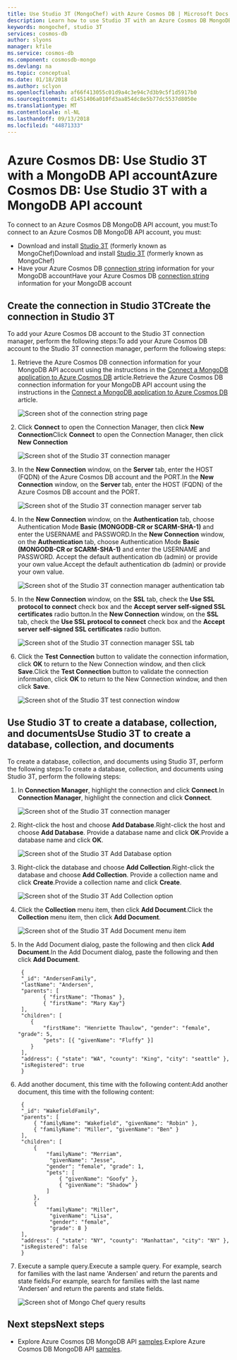```yaml
---
title: Use Studio 3T (MongoChef) with Azure Cosmos DB | Microsoft Docs
description: Learn how to use Studio 3T with an Azure Cosmos DB MongoDB API account
keywords: mongochef, studio 3T
services: cosmos-db
author: slyons
manager: kfile
ms.service: cosmos-db
ms.component: cosmosdb-mongo
ms.devlang: na
ms.topic: conceptual
ms.date: 01/18/2018
ms.author: sclyon
ms.openlocfilehash: af66f413055c01d9a4c3e94c7d3b9c5f1d5917b0
ms.sourcegitcommit: d1451406a010fd3aa854dc8e5b77dc5537d8050e
ms.translationtype: MT
ms.contentlocale: nl-NL
ms.lasthandoff: 09/13/2018
ms.locfileid: "44871333"
---
```

# <a name="azure-cosmos-db-use-studio-3t-with-a-mongodb-api-account"></a><span data-ttu-id="e550f-104">Azure Cosmos DB: Use Studio 3T with a MongoDB API account</span><span class="sxs-lookup"><span data-stu-id="e550f-104">Azure Cosmos DB: Use Studio 3T with a MongoDB API account</span></span>

<span data-ttu-id="e550f-105">To connect to an Azure Cosmos DB MongoDB API account, you must:</span><span class="sxs-lookup"><span data-stu-id="e550f-105">To connect to an Azure Cosmos DB MongoDB API account, you must:</span></span>

* <span data-ttu-id="e550f-106">Download and install [Studio 3T](https://studio3t.com/) (formerly known as MongoChef)</span><span class="sxs-lookup"><span data-stu-id="e550f-106">Download and install [Studio 3T](https://studio3t.com/) (formerly known as MongoChef)</span></span>
* <span data-ttu-id="e550f-107">Have your Azure Cosmos DB [connection string](connect-mongodb-account.md) information for your MongoDB account</span><span class="sxs-lookup"><span data-stu-id="e550f-107">Have your Azure Cosmos DB [connection string](connect-mongodb-account.md) information for your MongoDB account</span></span>

## <a name="create-the-connection-in-studio-3t"></a><span data-ttu-id="e550f-108">Create the connection in Studio 3T</span><span class="sxs-lookup"><span data-stu-id="e550f-108">Create the connection in Studio 3T</span></span>
<span data-ttu-id="e550f-109">To add your Azure Cosmos DB account to the Studio 3T connection manager, perform the following steps:</span><span class="sxs-lookup"><span data-stu-id="e550f-109">To add your Azure Cosmos DB account to the Studio 3T connection manager, perform the following steps:</span></span>

1. <span data-ttu-id="e550f-110">Retrieve the Azure Cosmos DB connection information for your MongoDB API account using the instructions in the [Connect a MongoDB application to Azure Cosmos DB](connect-mongodb-account.md) article.</span><span class="sxs-lookup"><span data-stu-id="e550f-110">Retrieve the Azure Cosmos DB connection information for your MongoDB API account using the instructions in the [Connect a MongoDB application to Azure Cosmos DB](connect-mongodb-account.md) article.</span></span>

    ![Screen shot of the connection string page](./media/mongodb-mongochef/ConnectionStringBlade.png)
2. <span data-ttu-id="e550f-112">Click **Connect** to open the Connection Manager, then click **New Connection**</span><span class="sxs-lookup"><span data-stu-id="e550f-112">Click **Connect** to open the Connection Manager, then click **New Connection**</span></span>

    ![Screen shot of the Studio 3T connection manager](./media/mongodb-mongochef/ConnectionManager.png)
3. <span data-ttu-id="e550f-114">In the **New Connection** window, on the **Server** tab, enter the HOST (FQDN) of the Azure Cosmos DB account and the PORT.</span><span class="sxs-lookup"><span data-stu-id="e550f-114">In the **New Connection** window, on the **Server** tab, enter the HOST (FQDN) of the Azure Cosmos DB account and the PORT.</span></span>

    ![Screen shot of the Studio 3T connection manager server tab](./media/mongodb-mongochef/ConnectionManagerServerTab.png)
4. <span data-ttu-id="e550f-116">In the **New Connection** window, on the **Authentication** tab, choose Authentication Mode **Basic (MONGODB-CR or SCARM-SHA-1)** and enter the USERNAME and PASSWORD.</span><span class="sxs-lookup"><span data-stu-id="e550f-116">In the **New Connection** window, on the **Authentication** tab, choose Authentication Mode **Basic (MONGODB-CR or SCARM-SHA-1)** and enter the USERNAME and PASSWORD.</span></span>  <span data-ttu-id="e550f-117">Accept the default authentication db (admin) or provide your own value.</span><span class="sxs-lookup"><span data-stu-id="e550f-117">Accept the default authentication db (admin) or provide your own value.</span></span>

    ![Screen shot of the Studio 3T connection manager authentication tab](./media/mongodb-mongochef/ConnectionManagerAuthenticationTab.png)
5. <span data-ttu-id="e550f-119">In the **New Connection** window, on the **SSL** tab, check the **Use SSL protocol to connect** check box and the **Accept server self-signed SSL certificates** radio button.</span><span class="sxs-lookup"><span data-stu-id="e550f-119">In the **New Connection** window, on the **SSL** tab, check the **Use SSL protocol to connect** check box and the **Accept server self-signed SSL certificates** radio button.</span></span>

    ![Screen shot of the Studio 3T connection manager SSL tab](./media/mongodb-mongochef/ConnectionManagerSSLTab.png)
6. <span data-ttu-id="e550f-121">Click the **Test Connection** button to validate the connection information, click **OK** to return to the New Connection window, and then click **Save**.</span><span class="sxs-lookup"><span data-stu-id="e550f-121">Click the **Test Connection** button to validate the connection information, click **OK** to return to the New Connection window, and then click **Save**.</span></span>

    ![Screen shot of the Studio 3T test connection window](./media/mongodb-mongochef/TestConnectionResults.png)

## <a name="use-studio-3t-to-create-a-database-collection-and-documents"></a><span data-ttu-id="e550f-123">Use Studio 3T to create a database, collection, and documents</span><span class="sxs-lookup"><span data-stu-id="e550f-123">Use Studio 3T to create a database, collection, and documents</span></span>
<span data-ttu-id="e550f-124">To create a database, collection, and documents using Studio 3T, perform the following steps:</span><span class="sxs-lookup"><span data-stu-id="e550f-124">To create a database, collection, and documents using Studio 3T, perform the following steps:</span></span>

1. <span data-ttu-id="e550f-125">In **Connection Manager**, highlight the connection and click **Connect**.</span><span class="sxs-lookup"><span data-stu-id="e550f-125">In **Connection Manager**, highlight the connection and click **Connect**.</span></span>

    ![Screen shot of the Studio 3T connection manager](./media/mongodb-mongochef/ConnectToAccount.png)
2. <span data-ttu-id="e550f-127">Right-click the host and choose **Add Database**.</span><span class="sxs-lookup"><span data-stu-id="e550f-127">Right-click the host and choose **Add Database**.</span></span>  <span data-ttu-id="e550f-128">Provide a database name and click **OK**.</span><span class="sxs-lookup"><span data-stu-id="e550f-128">Provide a database name and click **OK**.</span></span>

    ![Screen shot of the Studio 3T Add Database option](./media/mongodb-mongochef/AddDatabase1.png)
3. <span data-ttu-id="e550f-130">Right-click the database and choose **Add Collection**.</span><span class="sxs-lookup"><span data-stu-id="e550f-130">Right-click the database and choose **Add Collection**.</span></span>  <span data-ttu-id="e550f-131">Provide a collection name and click **Create**.</span><span class="sxs-lookup"><span data-stu-id="e550f-131">Provide a collection name and click **Create**.</span></span>

    ![Screen shot of the Studio 3T Add Collection option](./media/mongodb-mongochef/AddCollection.png)
4. <span data-ttu-id="e550f-133">Click the **Collection** menu item, then click **Add Document**.</span><span class="sxs-lookup"><span data-stu-id="e550f-133">Click the **Collection** menu item, then click **Add Document**.</span></span>

    ![Screen shot of the Studio 3T Add Document menu item](./media/mongodb-mongochef/AddDocument1.png)
5. <span data-ttu-id="e550f-135">In the Add Document dialog, paste the following and then click **Add Document**.</span><span class="sxs-lookup"><span data-stu-id="e550f-135">In the Add Document dialog, paste the following and then click **Add Document**.</span></span>

        {
        "_id": "AndersenFamily",
        "lastName": "Andersen",
        "parents": [
               { "firstName": "Thomas" },
               { "firstName": "Mary Kay"}
        ],
        "children": [
           {
               "firstName": "Henriette Thaulow", "gender": "female", "grade": 5,
               "pets": [{ "givenName": "Fluffy" }]
           }
        ],
        "address": { "state": "WA", "county": "King", "city": "seattle" },
        "isRegistered": true
        }
6. <span data-ttu-id="e550f-136">Add another document, this time with the following content:</span><span class="sxs-lookup"><span data-stu-id="e550f-136">Add another document, this time with the following content:</span></span>

        {
        "_id": "WakefieldFamily",
        "parents": [
            { "familyName": "Wakefield", "givenName": "Robin" },
            { "familyName": "Miller", "givenName": "Ben" }
        ],
        "children": [
            {
                "familyName": "Merriam",
                 "givenName": "Jesse",
                "gender": "female", "grade": 1,
                "pets": [
                    { "givenName": "Goofy" },
                    { "givenName": "Shadow" }
                ]
            },
            {
                "familyName": "Miller",
                 "givenName": "Lisa",
                 "gender": "female",
                 "grade": 8 }
        ],
        "address": { "state": "NY", "county": "Manhattan", "city": "NY" },
        "isRegistered": false
        }
7. <span data-ttu-id="e550f-137">Execute a sample query.</span><span class="sxs-lookup"><span data-stu-id="e550f-137">Execute a sample query.</span></span> <span data-ttu-id="e550f-138">For example, search for families with the last name 'Andersen' and return the parents and state fields.</span><span class="sxs-lookup"><span data-stu-id="e550f-138">For example, search for families with the last name 'Andersen' and return the parents and state fields.</span></span>

    ![Screen shot of Mongo Chef query results](./media/mongodb-mongochef/QueryDocument1.png)

## <a name="next-steps"></a><span data-ttu-id="e550f-140">Next steps</span><span class="sxs-lookup"><span data-stu-id="e550f-140">Next steps</span></span>
* <span data-ttu-id="e550f-141">Explore Azure Cosmos DB MongoDB API [samples](mongodb-samples.md).</span><span class="sxs-lookup"><span data-stu-id="e550f-141">Explore Azure Cosmos DB MongoDB API [samples](mongodb-samples.md).</span></span>
